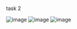 task 2

![image](https://github.com/AnusuryaS/202CB102/assets/95211714/1316bb2a-c03a-433e-b940-6b705be8d60f)
![image](https://github.com/AnusuryaS/202CB102/assets/95211714/cf4a81ef-b2dd-44a3-a879-cb2d2b21476b)
![image](https://github.com/AnusuryaS/202CB102/assets/95211714/d8cab413-51d1-45d1-a32c-0113e61703c1)

